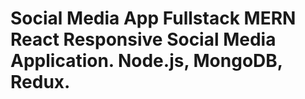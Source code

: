 <h1>Social Media App</h>
Fullstack MERN React Responsive Social Media Application.
Node.js, MongoDB, Redux.

